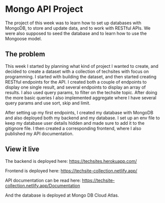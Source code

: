 # Mongo API Project

The project of this week was to learn how to set up databases with MongoDB, to store and update data, and to work with RESTful APIs. We were also supposed to seed the database and to learn how to use the Mongoose model.

## The problem

This week I started by planning what kind of project I wanted to create, and decided to create a dataset with a collection of techsites with focus on programming. I started with building the dataset, and then started creating RESTful endpoints for the API. I created both a couple of endpoints to display one single result, and several endpoints to display an array of results. I also used query params, to filter on the techsite topic. After doing the more basic queries I also implemented aggregate where I have several query params and use sort, skip and limit.

After setting up my first endpoints, I created my database with MongoDB and also deployed both my backend and my database. I set up an env file to keep my database user details hidden and made sure to add it to the gitignore file. I then created a corresponding frontend, where I also published my API documentation. 


## View it live

The backend is deployed here: 
https://techsites.herokuapp.com/

Frontend is deployed here:
https://techsite-collection.netlify.app/

API documentation can be read here:
https://techsite-collection.netlify.app/Documentation

And the database is deployed at Mongo DB Cloud Atlas.
